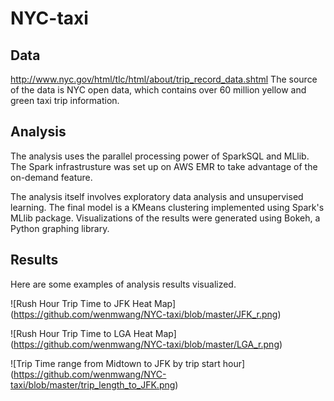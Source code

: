 # NYC-taxi
## Data
http://www.nyc.gov/html/tlc/html/about/trip_record_data.shtml
The source of the data is NYC open data, which contains over 60 million yellow and green taxi trip information.

## Analysis
The analysis uses the parallel processing power of SparkSQL and MLlib. The Spark infrastrusture was set up on AWS EMR to take advantage of the on-demand feature.

The analysis itself involves exploratory data analysis and unsupervised learning. The final model is a KMeans clustering implemented using Spark's MLlib package. Visualizations of the results were generated using Bokeh, a Python graphing library.

## Results
Here are some examples of analysis results visualized.

![Rush Hour Trip Time to JFK Heat Map]
(https://github.com/wenmwang/NYC-taxi/blob/master/JFK_r.png)

![Rush Hour Trip Time to LGA Heat Map]
(https://github.com/wenmwang/NYC-taxi/blob/master/LGA_r.png)

![Trip Time range from Midtown to JFK by trip start hour]
(https://github.com/wenmwang/NYC-taxi/blob/master/trip_length_to_JFK.png)
